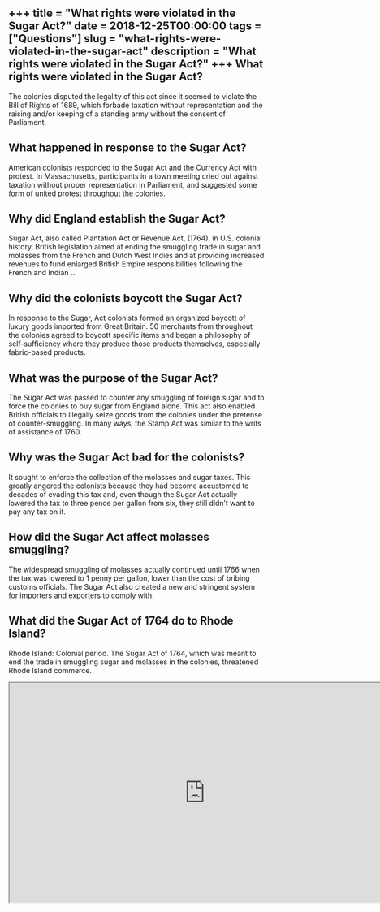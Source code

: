 +++
title = "What rights were violated in the Sugar Act?"
date = 2018-12-25T00:00:00
tags = ["Questions"]
slug = "what-rights-were-violated-in-the-sugar-act"
description = "What rights were violated in the Sugar Act?"
+++
What rights were violated in the Sugar Act?
-------------------------------------------

The colonies disputed the legality of this act since it seemed to violate the Bill of Rights of 1689, which forbade taxation without representation and the raising and/or keeping of a standing army without the consent of Parliament.

What happened in response to the Sugar Act?
-------------------------------------------

American colonists responded to the Sugar Act and the Currency Act with protest. In Massachusetts, participants in a town meeting cried out against taxation without proper representation in Parliament, and suggested some form of united protest throughout the colonies.

Why did England establish the Sugar Act?
----------------------------------------

Sugar Act, also called Plantation Act or Revenue Act, (1764), in U.S. colonial history, British legislation aimed at ending the smuggling trade in sugar and molasses from the French and Dutch West Indies and at providing increased revenues to fund enlarged British Empire responsibilities following the French and Indian …

Why did the colonists boycott the Sugar Act?
--------------------------------------------

In response to the Sugar, Act colonists formed an organized boycott of luxury goods imported from Great Britain. 50 merchants from throughout the colonies agreed to boycott specific items and began a philosophy of self-sufficiency where they produce those products themselves, especially fabric-based products.

What was the purpose of the Sugar Act?
--------------------------------------

The Sugar Act was passed to counter any smuggling of foreign sugar and to force the colonies to buy sugar from England alone. This act also enabled British officials to illegally seize goods from the colonies under the pretense of counter-smuggling. In many ways, the Stamp Act was similar to the writs of assistance of 1760.

Why was the Sugar Act bad for the colonists?
--------------------------------------------

It sought to enforce the collection of the molasses and sugar taxes. This greatly angered the colonists because they had become accustomed to decades of evading this tax and, even though the Sugar Act actually lowered the tax to three pence per gallon from six, they still didn’t want to pay any tax on it.

How did the Sugar Act affect molasses smuggling?
------------------------------------------------

The widespread smuggling of molasses actually continued until 1766 when the tax was lowered to 1 penny per gallon, lower than the cost of bribing customs officials. The Sugar Act also created a new and stringent system for importers and exporters to comply with.

What did the Sugar Act of 1764 do to Rhode Island?
--------------------------------------------------

Rhode Island: Colonial period. The Sugar Act of 1764, which was meant to end the trade in smuggling sugar and molasses in the colonies, threatened Rhode Island commerce.

<iframe allow="accelerometer; autoplay; clipboard-write; encrypted-media; gyroscope; picture-in-picture" allowfullscreen="" class="__youtube_prefs__  epyt-is-override  no-lazyload" data-no-lazy="1" data-origheight="433" data-origwidth="770" data-skipgform_ajax_framebjll="" height="433" id="_ytid_16815" loading="lazy" src="https://www.youtube.com/embed/lEXBxijQREo?enablejsapi=1&autoplay=0&cc_load_policy=0&cc_lang_pref=&iv_load_policy=1&loop=0&modestbranding=0&rel=1&fs=1&playsinline=0&autohide=2&theme=dark&color=red&controls=1&" title="YouTube player" width="770"></iframe>